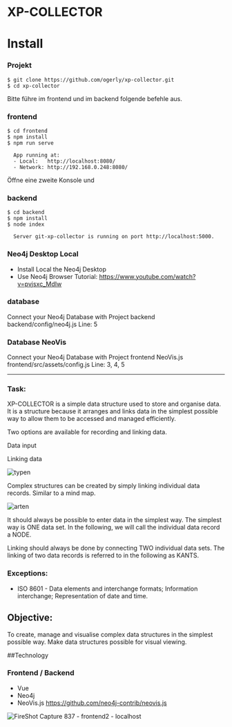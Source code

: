 # XP-COLLECTOR

# Install

  ### Projekt
    $ git clone https://github.com/ogerly/xp-collector.git
    $ cd xp-collector

Bitte führe im frontend und im backend folgende befehle aus. 

  ### frontend
    $ cd frontend
    $ npm install
    $ npm run serve
    
      App running at:
      - Local:   http://localhost:8080/ 
      - Network: http://192.168.0.248:8080/
 

Öffne eine zweite Konsole und 

  ### backend
    $ cd backend
    $ npm install
    $ node index
    
      Server git-xp-collector is running on port http://localhost:5000.
      
      
   ### Neo4j Desktop Local
   - Install Local the Neo4j Desktop
   - Use Neo4j Browser
   Tutorial: https://www.youtube.com/watch?v=pvjsxc_MdIw


   ### database  
   Connect your Neo4j Database with Project backend    
    backend/config/neo4j.js
    Line: 5 
 
   ### Database NeoVis
   Connect your Neo4j Database with Project frontend NeoVis.js
    frontend/src/assets/config.js
    Line: 3, 4, 5 
_____________

### Task:

XP-COLLECTOR is a simple data structure used to store and organise data. It is a structure because it arranges and links data in the simplest possible way to allow them to be accessed and managed efficiently. 

Two options are available for recording and linking data. 

Data input

Linking data


![typen](https://user-images.githubusercontent.com/1324583/139631987-1b5cd41d-d2a5-486b-b345-8101612807d9.png)




Complex structures can be created by simply linking individual data records. Similar to a mind map. 




![arten](https://user-images.githubusercontent.com/1324583/139631997-e948de7a-e8e1-4b92-b315-62f610dba775.png)




It should always be possible to enter data in the simplest way. The simplest way is ONE data set. In the following, we will call the individual data record a NODE.


Linking should always be done by connecting TWO individual data sets. The linking of two data records is referred to in the following as KANTS.


### Exceptions: 
- ISO 8601 - Data elements and interchange formats; Information interchange; Representation of date and time.



## Objective:

To create, manage and visualise complex data structures in the simplest possible way. 
Make data structures possible for visual viewing. 



##Technology

### Frontend / Backend 

- Vue
- Neo4j
- NeoVis.js   https://github.com/neo4j-contrib/neovis.js



![FireShot Capture 837 - frontend2 - localhost](https://user-images.githubusercontent.com/1324583/146207393-11ec0202-126c-4b2c-b21c-70ad1d8e9077.png)

